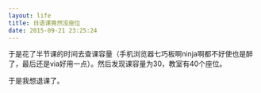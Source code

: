 ```yaml
---
layout: life
title: 日语课竟然没座位
date: 2015-09-21 23:25:24
---
```


于是花了半节课的时间去查课容量（手机浏览器七巧板啊ninja啊都不好使也是醉了，最后还是via好用一点）。然后发现课容量为30，教室有40个座位。

于是我想退课了。

